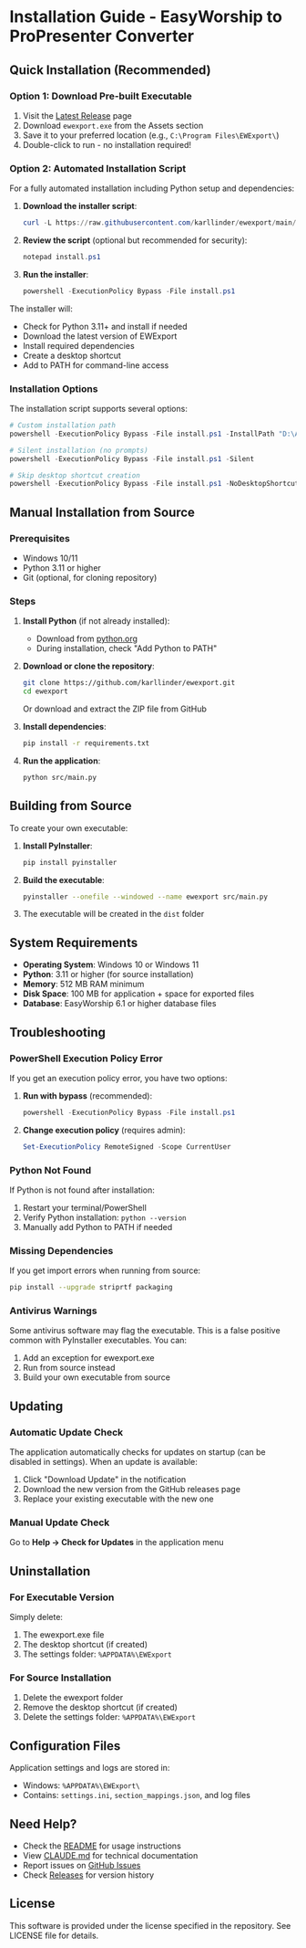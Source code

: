 # Installation Guide - EasyWorship to ProPresenter Converter

## Quick Installation (Recommended)

### Option 1: Download Pre-built Executable

1. Visit the [Latest Release](https://github.com/karllinder/ewexport/releases/latest) page
2. Download `ewexport.exe` from the Assets section
3. Save it to your preferred location (e.g., `C:\Program Files\EWExport\`)
4. Double-click to run - no installation required!

### Option 2: Automated Installation Script

For a fully automated installation including Python setup and dependencies:

1. **Download the installer script**:
   ```powershell
   curl -L https://raw.githubusercontent.com/karllinder/ewexport/main/install.ps1 -o install.ps1
   ```

2. **Review the script** (optional but recommended for security):
   ```powershell
   notepad install.ps1
   ```

3. **Run the installer**:
   ```powershell
   powershell -ExecutionPolicy Bypass -File install.ps1
   ```

The installer will:
- Check for Python 3.11+ and install if needed
- Download the latest version of EWExport
- Install required dependencies
- Create a desktop shortcut
- Add to PATH for command-line access

### Installation Options

The installation script supports several options:

```powershell
# Custom installation path
powershell -ExecutionPolicy Bypass -File install.ps1 -InstallPath "D:\Apps\EWExport"

# Silent installation (no prompts)
powershell -ExecutionPolicy Bypass -File install.ps1 -Silent

# Skip desktop shortcut creation
powershell -ExecutionPolicy Bypass -File install.ps1 -NoDesktopShortcut
```

## Manual Installation from Source

### Prerequisites

- Windows 10/11
- Python 3.11 or higher
- Git (optional, for cloning repository)

### Steps

1. **Install Python** (if not already installed):
   - Download from [python.org](https://www.python.org/downloads/)
   - During installation, check "Add Python to PATH"

2. **Download or clone the repository**:
   ```bash
   git clone https://github.com/karllinder/ewexport.git
   cd ewexport
   ```
   
   Or download and extract the ZIP file from GitHub

3. **Install dependencies**:
   ```bash
   pip install -r requirements.txt
   ```

4. **Run the application**:
   ```bash
   python src/main.py
   ```

## Building from Source

To create your own executable:

1. **Install PyInstaller**:
   ```bash
   pip install pyinstaller
   ```

2. **Build the executable**:
   ```bash
   pyinstaller --onefile --windowed --name ewexport src/main.py
   ```

3. The executable will be created in the `dist` folder

## System Requirements

- **Operating System**: Windows 10 or Windows 11
- **Python**: 3.11 or higher (for source installation)
- **Memory**: 512 MB RAM minimum
- **Disk Space**: 100 MB for application + space for exported files
- **Database**: EasyWorship 6.1 or higher database files

## Troubleshooting

### PowerShell Execution Policy Error

If you get an execution policy error, you have two options:

1. **Run with bypass** (recommended):
   ```powershell
   powershell -ExecutionPolicy Bypass -File install.ps1
   ```

2. **Change execution policy** (requires admin):
   ```powershell
   Set-ExecutionPolicy RemoteSigned -Scope CurrentUser
   ```

### Python Not Found

If Python is not found after installation:
1. Restart your terminal/PowerShell
2. Verify Python installation: `python --version`
3. Manually add Python to PATH if needed

### Missing Dependencies

If you get import errors when running from source:
```bash
pip install --upgrade striprtf packaging
```

### Antivirus Warnings

Some antivirus software may flag the executable. This is a false positive common with PyInstaller executables. You can:
1. Add an exception for ewexport.exe
2. Run from source instead
3. Build your own executable from source

## Updating

### Automatic Update Check

The application automatically checks for updates on startup (can be disabled in settings). When an update is available:

1. Click "Download Update" in the notification
2. Download the new version from the GitHub releases page
3. Replace your existing executable with the new one

### Manual Update Check

Go to **Help → Check for Updates** in the application menu

## Uninstallation

### For Executable Version

Simply delete:
1. The ewexport.exe file
2. The desktop shortcut (if created)
3. The settings folder: `%APPDATA%\EWExport`

### For Source Installation

1. Delete the ewexport folder
2. Remove the desktop shortcut (if created)
3. Delete the settings folder: `%APPDATA%\EWExport`

## Configuration Files

Application settings and logs are stored in:
- Windows: `%APPDATA%\EWExport\`
- Contains: `settings.ini`, `section_mappings.json`, and log files

## Need Help?

- Check the [README](README.md) for usage instructions
- View [CLAUDE.md](CLAUDE.md) for technical documentation
- Report issues on [GitHub Issues](https://github.com/karllinder/ewexport/issues)
- Check [Releases](https://github.com/karllinder/ewexport/releases) for version history

## License

This software is provided under the license specified in the repository. See LICENSE file for details.